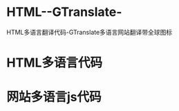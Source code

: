 # HTML--GTranslate-
HTML多语言翻译代码-GTranslate多语言网站翻译带全球图标
# HTML多语言代码
<div class="gtranslate_wrapper" id="gt-wrapper-36649063"></div>

# 网站多语言js代码

<script src="/gtranslate/js/float.js?ver=6.4.1" data-no-optimize="1" data-no-minify="1" data-gt-orig-url="/" data-gt-orig-domain="/" data-gt-widget-id="36649063" defer></script>
